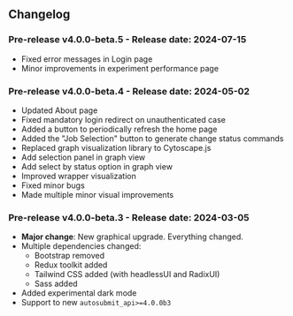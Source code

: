 ## Changelog

### Pre-release v4.0.0-beta.5 - Release date: 2024-07-15

* Fixed error messages in Login page
* Minor improvements in experiment performance page

### Pre-release v4.0.0-beta.4 - Release date: 2024-05-02

* Updated About page
* Fixed mandatory login redirect on unauthenticated case
* Added a button to periodically refresh the home page
* Added the "Job Selection" button to generate change status commands 
* Replaced graph visualization library to Cytoscape.js
* Add selection panel in graph view
* Add select by status option in graph view
* Improved wrapper visualization
* Fixed minor bugs
* Made multiple minor visual improvements

### Pre-release v4.0.0-beta.3 - Release date: 2024-03-05

* **Major change**: New graphical upgrade. Everything changed.
* Multiple dependencies changed:
    * Bootstrap removed
    * Redux toolkit added
    * Tailwind CSS added (with headlessUI and RadixUI)
    * Sass added
* Added experimental dark mode
* Support to new `autosubmit_api>=4.0.0b3`